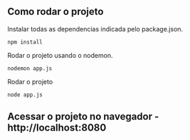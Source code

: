 ## Como rodar o projeto

Instalar todas as dependencias indicada pelo package.json.
```
npm install
```

Rodar o projeto usando o nodemon.
```
nodemon app.js
```

Rodar o projeto 
```
node app.js
```

## Acessar o projeto no navegador - http://localhost:8080